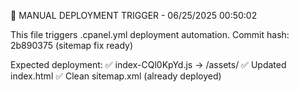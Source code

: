 ﻿🚀 MANUAL DEPLOYMENT TRIGGER - 06/25/2025 00:50:02

This file triggers .cpanel.yml deployment automation.
Commit hash: 2b890375 (sitemap fix ready)

Expected deployment:
✅ index-CQl0KpYd.js → /assets/
✅ Updated index.html
✅ Clean sitemap.xml (already deployed)
